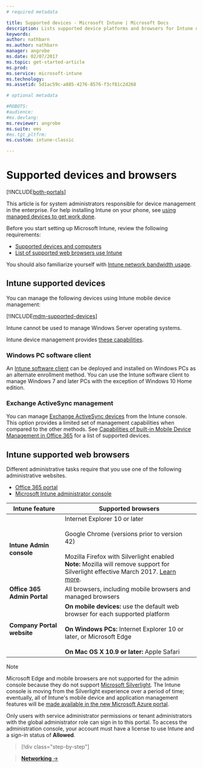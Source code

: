 ```yaml
---
# required metadata

title: Supported devices - Microsoft Intune | Microsoft Docs
description: Lists supported device platforms and browsers for Intune device management
keywords:
author: nathbarn
ms.author: nathbarn
manager: angrobe
ms.date: 02/07/2017
ms.topic: get-started-article
ms.prod:
ms.service: microsoft-intune
ms.technology:
ms.assetid: 5d1ac59c-a885-4276-8576-f3cf81c2d268

# optional metadata

#ROBOTS:
#audience:
#ms.devlang:
ms.reviewer: angrobe
ms.suite: ems
#ms.tgt_pltfrm:
ms.custom: intune-classic

---
```


# Supported devices and browsers

[!INCLUDE[both-portals](./includes/note-for-both-portals.md)]

This article is for system administrators responsible for device management in the enterprise. For help installing Intune on your phone, see [using managed devices to get work done](/intune-user-help/company-portal-frequently-asked-questions).

Before you start setting up Microsoft Intune, review the following requirements:

- [Supported devices and computers](#intune-supported-devices)
- [List of supported web browsers use Intune](#intune-supported-web-browsers)

You should also familiarize yourself with [Intune network bandwidth usage](network-bandwidth-use.md).

## Intune supported devices

You can manage the following devices using Intune mobile device management:

[!INCLUDE[mdm-supported-devices](./includes/mdm-supported-devices.md)]

Intune cannot be used to manage Windows Server operating systems.

Intune device management provides [these capabilities](mobile-device-management-capabilities-in-microsoft-intune.md).

### Windows PC software client

An [Intune software client](/intune-classic/deploy-use/manage-windows-pcs-with-microsoft-intune) can be deployed and installed on Windows PCs as an alternate enrollment method. You can use the Intune software client to manage Windows 7 and later PCs with the exception of Windows 10 Home edition.

### Exchange ActiveSync management

You can manage [Exchange ActiveSync devices](/intune-classic/deploy-use/mobile-device-management-with-exchange-activesync-and-microsoft-intune) from the Intune console. This option provides a limited set of management capabilities when compared to the other methods. See [Capabilities of built-in Mobile Device Management in Office 365](https://support.office.com/article/Capabilities-of-built-in-Mobile-Device-Management-for-Office-365-a1da44e5-7475-4992-be91-9ccec25905b0) for a list of supported devices.

## Intune supported web browsers

Different administrative tasks require that you use one of the following administrative websites.

- [Office 365 portal](http://go.microsoft.com/fwlink/p/?LinkId=698854)
- [Microsoft Intune administrator console](https://admin.manage.microsoft.com/)

|Intune feature |Supported browsers|
|---------|---------|
|**Intune Admin console**     |  Internet Explorer 10 or later<br /><br />Google Chrome (versions prior to version 42)<br /><br />Mozilla Firefox with Silverlight enabled<br />**Note:** Mozilla will remove support for Silverlight effective March 2017. [Learn more](https://go.microsoft.com/fwlink/?linkid=836872). |
|**Office 365 Admin Portal**     |All browsers, including mobile browsers and managed browsers  |
|**Company Portal website**     |**On mobile devices:** use the default web browser for each supported platform   <br /><br />**On Windows PCs:** Internet Explorer 10 or later, or Microsoft Edge<br /><br />**On Mac OS X 10.9 or later:** Apple Safari    |

> [!Note]
> Microsoft Edge and mobile browsers are not supported for the admin console because they do not support [Microsoft Silverlight](https://msdn.microsoft.com/library/cc838158(v=vs.95).aspx). The Intune console is moving from the Silverlight experience over a period of time; eventually, all of Intune's mobile device and application management features will be [made available in the new Microsoft Azure portal](https://blogs.technet.microsoft.com/enterprisemobility/2015/11/17/enhancing-managed-mobile-productivity/).


Only users with service administrator permissions or tenant administrators with the global administrator role can sign in to this portal. To access the administration console, your account must have a license to use Intune and a sign-in status of **Allowed**.

>[!div class="step-by-step"]

>[**Networking** &rarr;](network-bandwidth-use.md)  
